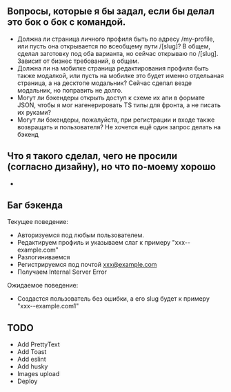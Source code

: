 ## Вопросы, которые я бы задал, если бы делал это бок о бок с командой.

- Должна ли страница личного профиля быть по адресу /my-profile, или пусть она открывается по всеобщему пути /[slug]? В общем, сделал заготовку под оба варианта, но сейчас открываю по /[slug]. Зависит от бизнес требований, в общем.
- Должна ли на мобилке страница редактирования профиля быть также модалкой, или пусть на мобилке это будет именно отдельаная страница, а на десктопе модальник? Сейчас сделал везде модальник, но поправить не долго.
- Могут ли бэкендеры открыть доступ к схеме их апи в формате JSON, чтобы я мог нагенерировать TS типы для фронта, а не писать их руками?
- Могут ли бэкендеры, пожалуйста, при регистрации и входе также возвращать и пользователя? Не хочется ещё один запрос делать на бэкенд

## Что я такого сделал, чего не просили (согласно дизайну), но что по-моему хорошо

-

## Баг бэкенда

Текущее поведение:

- Авторизуемся под любым пользователем.
- Редактируем профиль и указываем слаг к примеру "xxx--example.com"
- Разлогиниваемся
- Регистрируемся под почтой xxx@example.com
- Получаем Internal Server Error

Ожидаемое поведение:

- Создастся пользователь без ошибки, а его slug будет к примеру "xxx--example.com1"

## TODO

- Add PrettyText
- Add Toast
- Add eslint
- Add husky
- Images upload
- Deploy
